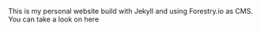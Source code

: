 This is my personal website build with Jekyll and using Forestry.io as CMS.
You can take a look on here